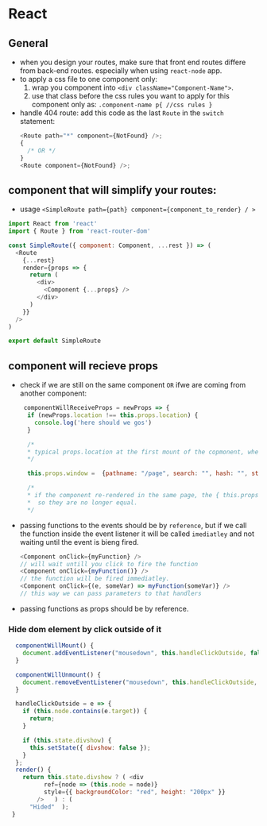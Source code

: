 # React

## General

- when you design your routes, make sure that front end routes differe from back-end routes. especially when using `react-node` app.
- to apply a css file to one component only:
  1. wrap you component into `<div className="Component-Name">`.
  2. use that class before the css rules you want to apply for this component only as: `.component-name p{ //css rules }`
- handle 404 route: add this code as the last `Route` in the `switch` statement:
  ```js
  <Route path="*" component={NotFound} />;
  {
    /* OR */
  }
  <Route component={NotFound} />;
  ```

## component that will simplify your routes:

- usage `<SimpleRoute path={path} component={component_to_render} / >`

```js
import React from 'react'
import { Route } from 'react-router-dom'

const SimpleRoute({ component: Component, ...rest }) => (
  <Route
    {...rest}
    render={props => {
      return (
        <div>
          <Component {...props} />
        </div>
      )
    }}
  />
)

export default SimpleRoute
```

## component will recieve props

- check if we are still on the same component `OR` ifwe are coming from another component:

  ```js
   componentWillReceiveProps = newProps => {
    if (newProps.location !== this.props.location) {
      console.log('here should we gos')
    }

    /*
    * typical props.location at the first mount of the copmonent, where the props.location == newprops.location
    */

    this.props.window =  {pathname: "/page", search: "", hash: "", state: undefined, key: "yooxfy"}

    /*
    * if the component re-rendered in the same page, the { this.props.window.key } will change,
    *  so they are no longer equal.
    */

  ```

- passing functions to the events should be by `reference`, but
  if we call the function inside the event listener it will be called `imediatley` and not waiting until the event is bieng fired.

  ```js
  <Component onClick={myFunction} />
  // will wait untill you click to fire the function
  <Component onClick={myFunction()} />
  // the function will be fired immediatley.
  <Component onClick={(e, someVar) => myFunction(someVar)} />
  // this way we can pass parameters to that handlers
  ```

- passing functions as props should be by reference.

### Hide dom element by click outside of it 

  ```js
    componentWillMount() {
      document.addEventListener("mousedown", this.handleClickOutside, false);
    }

    componentWillUnmount() {
      document.removeEventListener("mousedown", this.handleClickOutside, false);
    }

    handleClickOutside = e => {
      if (this.node.contains(e.target)) {
        return;
      }

      if (this.state.divshow) {
        this.setState({ divshow: false });
      }
    };
    render() {
      return this.state.divshow ? ( <div
            ref={node => (this.node = node)}
            style={{ backgroundColor: "red", height: "200px" }}
          />   ) : (
        "Hided"  );
   }
  ```

